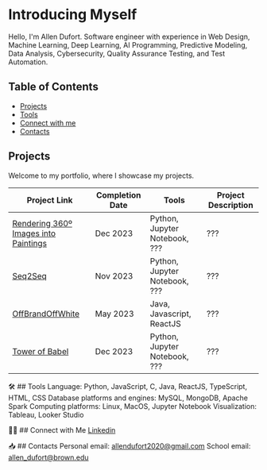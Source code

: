 #  Introducing Myself

Hello, I'm Allen Dufort. Software engineer with experience in Web Design, Machine Learning, Deep Learning, AI Programming, Predictive Modeling, Data Analysis, Cybersecurity, Quality Assurance Testing, and Test Automation.

## Table of Contents
- [Projects](##projects)
- [Tools](##tools)
- [Connect with me](##connect-with-me)
- [Contacts](##contacts)

## Projects
Welcome to my portfolio, where I showcase my projects.

| Project Link | Completion Date | Tools | Project Description |
| ------------ | --------------- | ----- | ------------------- |
| [Rendering 360º Images into Paintings](google.com) | Dec 2023 | Python, Jupyter Notebook, ??? | ??? |
| [Seq2Seq](google.com) | Nov 2023 | Python, Jupyter Notebook, ??? | ??? |
| [OffBrandOffWhite](google.com) | May 2023 | Java, Javascript, ReactJS | ??? |
| [Tower of Babel](google.com) | Dec 2023 | Python, Jupyter Notebook, ??? | ??? |


🛠️ ## Tools
Language: Python, JavaScript, C, Java, ReactJS, TypeScript, HTML, CSS
Database platforms and engines: MySQL, MongoDB, Apache Spark 
Computing platforms: Linux, MacOS, Jupyter Notebook
Visualization: Tableau, Looker Studio

👋🏻 ## Connect with Me
[Linkedin](https://www.linkedin.com/in/allen-dufort/)

📥 ## Contacts
Personal email: allendufort2020@gmail.com
School email: allen_dufort@brown.edu
